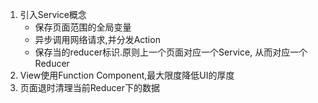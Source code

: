 1. 引入Service概念
    * 保存页面范围的全局变量
    * 异步调用网络请求,并分发Action
    * 保存当的reducer标识.原则上一个页面对应一个Service, 从而对应一个Reducer
2. View使用Function Component,最大限度降低UI的厚度
3. 页面退时清理当前Reducer下的数据
